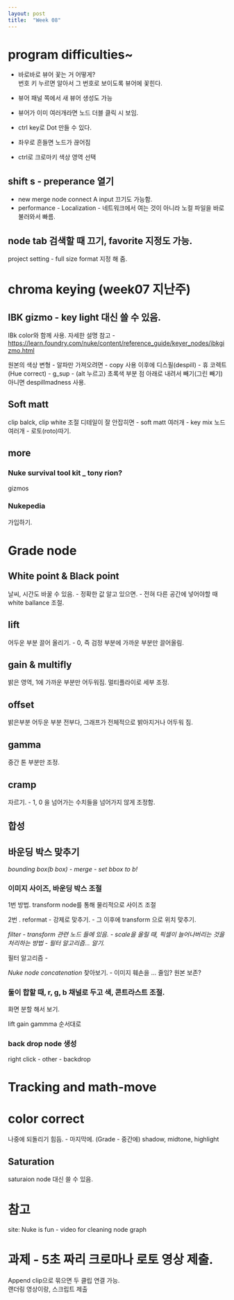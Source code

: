 ```yaml
---
layout: post
title:  "Week 08"
---
```



# program difficulties~  

- 바로바로 뷰어 꽃는 거 어떻게?    
번호 키 누르면 알아서 그 번호로 보이도록 뷰어에 꽃힌다.  

- 뷰어 패널 쪽에서 새 뷰어 생성도 가능  

- 뷰어가 이미 여러개라면 노드 더블 클릭 시 보임.  

- ctrl key로 Dot 만들 수 있다.

- 좌우로 흔들면 노드가 끊어짐 

- ctrl로 크로마키 색상 영역 선택

## shift s - preperance 열기
- new merge node connect A input 끄기도 가능함.  
- performance - Localization - 네트워크에서 여는 것이 아니라 노컬 파일을 바로 불러와서 빠름.  
  
## node tab 검색할 때 끄기, favorite 지정도 가능.  
project setting - full size format 지정 해 줌.  



# chroma keying (week07 지난주)

## IBK gizmo - key light 대신 쓸 수 있음.  

IBk color와 함께 사용. 
자세한 설명 참고 - https://learn.foundry.com/nuke/content/reference_guide/keyer_nodes/ibkgizmo.html

원본의 색상 변형 - 알파만 가져오려면 - copy 사용
이후에 디스필(despill) - 휴 코렉트 (Hue correct) - g_sup -  (alt 누르고) 초록색 부분 점 아래로 내려서 빼기(그린 빼기) 
아니면 despillmadness 사용.

## Soft matt
clip balck, clip white 조절
디테일이 잘 안잡히면 - soft matt 여러개 - key mix 노드 여러개 - 로토(roto)따기.

## more  

### Nuke survival tool kit _ tony rion?  

gizmos  

### Nukepedia  

가입하기.  

# Grade node  

## White point  & Black point
날씨, 시간도 바꿀 수 있음. - 정확한 값 알고 있으면. - 전혀 다른 공간에 넣어야할 때 white ballance 조절.

## lift   
어두운 부분 끌어 올리기. - 0, 즉 검정 부분에 가까운 부분만 끌어올림.  

## gain & multifly
밝은 영역, 1에 가까운 부분만 어두워짐. 
멀티플라이로 세부 조정.

## offset
밝은부분 어두운 부분 전부다, 그래프가 전체적으로 밝아지거나 어두워 짐.  

## gamma   
중간 톤 부분만 조정.  

## cramp
자르기. - 1, 0 을 넘어가는 수치들을 넘어가지 않게 조정함.  

## 합성  

## 바운딩 박스 맞추기  

*bounding box(b box) - merge - set bbox to b!* 

### 이미지 사이즈, 바운딩 박스 조절

1번 방법. transform node를 통해 물리적으로 사이즈 조절  

2번 . reformat - 강제로 맞추기.  - 그 이후에 transform 으로 위치 맞추기.

*filter - transform 관련 노드 들에 있음. - scale을 올릴 때, 픽셀이 늘어나버리는 것을 처리하는 방법 - 필터 알고리즘... 알기.*  

필터 알고리즘 - 

*Nuke node concatenation* 찾아보기. - 이미지 훼손을 ... 줄임? 원본 보존?  

### 둘이 합할 때, r, g, b 채널로 두고 색, 콘트라스트 조절.  

화면 분할 해서 보기.  

lift gain gammma 순서대로  

### back drop node 생성
right click - other - backdrop  

# Tracking and math-move   

# color correct   
나중에 되돌리기 힘듬.  - 마지막에. (Grade - 중간에)
shadow, midtone, highlight

## Saturation  
saturaion node 대신 쓸 수 있음.


# 참고  
site: Nuke is fun - video for cleaning node graph   

# 과제 - 5초 짜리 크로마나 로토 영상 제출.  
Append clip으로 묶으면 두 클립 연결 가능.  
랜더링 영상이랑, 스크립트 제출
